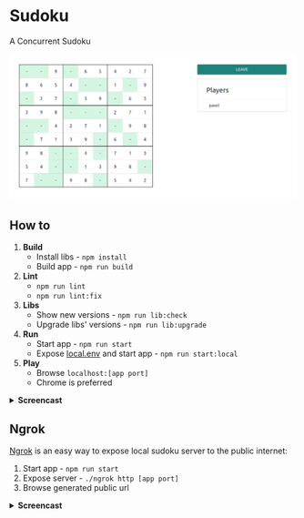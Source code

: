 # Sudoku

A Concurrent Sudoku

![](asset/sudoku.png)

## How to
1. **Build**
    * Install libs - `npm install`
    * Build app - `npm run build`
2. **Lint**
    * `npm run lint`
    * `npm run lint:fix`
3. **Libs**
    * Show new versions - `npm run lib:check`
    * Upgrade libs' versions - `npm run lib:upgrade`
4. **Run**  
    * Start app - `npm run start`
    * Expose [local.env](env/local.env) and start app - `npm run start:local`
5. **Play**  
    * Browse `localhost:[app port]`
    * Chrome is preferred

<details>
  <summary>
    <b>Screencast</b>
  </summary>
    <br>
    <img src="./asset/how-to-screencast.gif">
</details>

## Ngrok

[Ngrok](https://ngrok.com/) is an easy way to expose local sudoku server to the public internet:

1. Start app - `npm run start`
2. Expose server - `./ngrok http [app port]`
3. Browse generated public url

<details>
  <summary>
    <b>Screencast</b>
  </summary>
    <br>
    <img src="./asset/ngrok-screencast.gif">
</details>